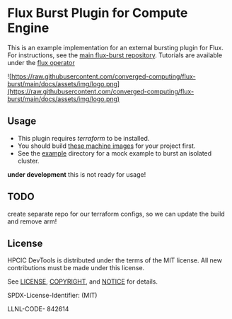 # Flux Burst Plugin for Compute Engine

This is an example implementation for an external bursting plugin for Flux.
For instructions, see the [main flux-burst repository](https://github.com/converged-computing/flux-burst).
Tutorials are available under the [flux operator](https://github.com/flux-framework/flux-operator/tree/main/examples/experimental/bursting)

![https://raw.githubusercontent.com/converged-computing/flux-burst/main/docs/assets/img/logo.png](https://raw.githubusercontent.com/converged-computing/flux-burst/main/docs/assets/img/logo.png)

## Usage

 - This plugin requires *terraform* to be installed.
 - You should build [these machine images](https://github.com/GoogleCloudPlatform/scientific-computing-examples/tree/main/fluxfw-gcp/img) for your project first.
 - See the [example](example) directory for a mock example to burst an isolated cluster.

**under development** this is not ready for usage!

## TODO

create separate repo for our terraform configs, so we can update the build and remove arm!

## License

HPCIC DevTools is distributed under the terms of the MIT license.
All new contributions must be made under this license.

See [LICENSE](https://github.com/converged-computing/flux-burst/blob/main/LICENSE),
[COPYRIGHT](https://github.com/converged-computing/flux-burst/blob/main/COPYRIGHT), and
[NOTICE](https://github.com/converged-computing/flux-burst/blob/main/NOTICE) for details.

SPDX-License-Identifier: (MIT)

LLNL-CODE- 842614

